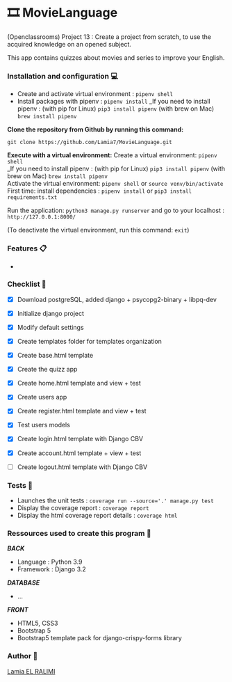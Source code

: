 # 🎞️ MovieLanguage
(Openclassrooms) Project 13 : Create a project from scratch, to use the acquired knowledge on an opened subject.

This app contains quizzes about movies and series to improve your English.

### Installation and configuration 💻
- Create and activate virtual environment : `pipenv shell`
- Install packages with pipenv : `pipenv install`
_If you need to install pipenv : (with pip for Linux) `pip3 install pipenv` (with brew on Mac) `brew install pipenv`

**Clone the repository from Github by running this command:**

`git clone https://github.com/Lamia7/MovieLanguage.git`

**Execute with a virtual environment:**
Create a virtual environment: `pipenv shell` <br>
_If you need to install pipenv : (with pip for Linux) `pip3 install pipenv` (with brew on Mac) `brew install pipenv` <br>
Activate the virtual environment: `pipenv shell` or `source venv/bin/activate` <br>
First time: install dependencies : `pipenv install` or `pip3 install requirements.txt`

Run the application: `python3 manage.py runserver` and go to your localhost : `http://127.0.0.1:8000/`

(To deactivate the virtual environment, run this command: `exit`)

### Features 📋
+ 

### Checklist 📝
- [x] Download postgreSQL, added django + psycopg2-binary + libpq-dev
- [x] Initialize django project
- [x] Modify default settings
- [x] Create templates folder for templates organization
- [x] Create base.html template
- [x] Create the quizz app
- [x] Create home.html template and view + test
- [x] Create users app
- [x] Create register.html template and view + test
- [x] Test users models
- [x] Create login.html template with Django CBV
- [x] Create account.html template + view + test
- [ ] Create logout.html template with Django CBV


### Tests 🧪
- Launches the unit tests : `coverage run --source='.' manage.py test`
- Display the coverage report : `coverage report`
- Display the html coverage report details : `coverage html`


### Ressources used to create this program 🔧
***BACK***
- Language : Python 3.9
- Framework : Django 3.2

***DATABASE***
- ...

***FRONT***
- HTML5, CSS3
- Bootstrap 5
- Bootstrap5 template pack for django-crispy-forms library

### Author 📝
[Lamia EL RALIMI](https://github.com/Lamia7)